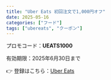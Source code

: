 ```yaml
---
title: "Uber Eats 初回注文で1,000円オフ"
date: 2025-05-16
categories: ["フード"]
tags: ["ubereats", "クーポン"]
---
```


プロモコード：**UEATS1000**

有効期限：2025年6月30日まで

👉 登録はこちら：[Uber Eats](https://www.ubereats.com/jp?referralCode=あなたのアフィリエイトリンク)
